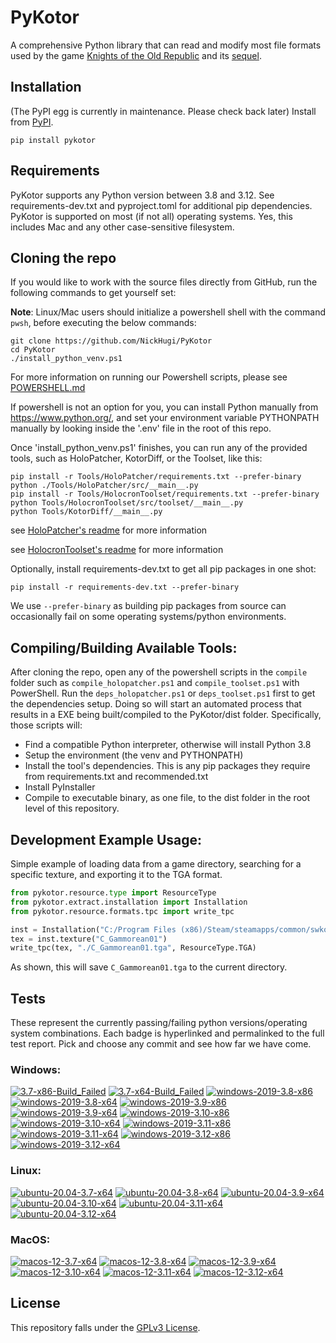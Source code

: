 
PyKotor
=======
A comprehensive Python library that can read and modify most file formats used by the game [Knights of the Old Republic](https://en.wikipedia.org/wiki/Star_Wars:_Knights_of_the_Old_Republic_(video_game)) and its [sequel](https://en.wikipedia.org/wiki/Star_Wars_Knights_of_the_Old_Republic_II:_The_Sith_Lords).

## Installation
(The PyPI egg is currently in maintenance. Please check back later) Install from [PyPI](https://pypi.org/project/PyKotor/).
```commandline
pip install pykotor
```

## Requirements
PyKotor supports any Python version between 3.8 and 3.12. See requirements-dev.txt and pyproject.toml for additional pip dependencies.
PyKotor is supported on most (if not all) operating systems. Yes, this includes Mac and any other case-sensitive filesystem.

## Cloning the repo
If you would like to work with the source files directly from GitHub, run the following commands to get yourself set:

**Note**: Linux/Mac users should initialize a powershell shell with the command `pwsh`, before executing the below commands:

```commandline
git clone https://github.com/NickHugi/PyKotor
cd PyKotor
./install_python_venv.ps1
```
For more information on running our Powershell scripts, please see [POWERSHELL.md](https://github.com/NickHugi/PyKotor/blob/master/POWERSHELL.md)

If powershell is not an option for you, you can install Python manually from https://www.python.org/, and set your environment variable PYTHONPATH manually by looking inside the '.env' file in the root of this repo.


Once 'install_python_venv.ps1' finishes, you can run any of the provided tools, such as HoloPatcher, KotorDiff, or the Toolset, like this:
```commandline
pip install -r Tools/HoloPatcher/requirements.txt --prefer-binary
python ./Tools/HoloPatcher/src/__main__.py
pip install -r Tools/HolocronToolset/requirements.txt --prefer-binary
python Tools/HolocronToolset/src/toolset/__main__.py
python Tools/KotorDiff/__main__.py
```

see [HoloPatcher's readme](https://github.com/NickHugi/PyKotor/tree/master/Tools/HoloPatcher#readme) for more information

see [HolocronToolset's readme](https://github.com/NickHugi/PyKotor/tree/master/Tools/HolocronToolset#readme) for more information

Optionally, install requirements-dev.txt to get all pip packages in one shot:
```commandline
pip install -r requirements-dev.txt --prefer-binary
```
We use `--prefer-binary` as building pip packages from source can occasionally fail on some operating systems/python environments.

## Compiling/Building Available Tools:
After cloning the repo, open any of the powershell scripts in the `compile` folder such as `compile_holopatcher.ps1` and `compile_toolset.ps1` with PowerShell. Run the `deps_holopatcher.ps1` or `deps_toolset.ps1` first to get the dependencies setup. Doing so will start an automated process that results in a EXE being built/compiled to the PyKotor/dist folder. Specifically, those scripts will:
- Find a compatible Python interpreter, otherwise will install Python 3.8
- Setup the environment (the venv and PYTHONPATH)
- Install the tool's dependencies. This is any pip packages they require from requirements.txt and recommended.txt
- Install PyInstaller
- Compile to executable binary, as one file, to the dist folder in the root level of this repository.


## Development Example Usage:
Simple example of loading data from a game directory, searching for a specific texture, and exporting it to the TGA format.
```python
from pykotor.resource.type import ResourceType
from pykotor.extract.installation import Installation
from pykotor.resource.formats.tpc import write_tpc

inst = Installation("C:/Program Files (x86)/Steam/steamapps/common/swkotor")
tex = inst.texture("C_Gammorean01")
write_tpc(tex, "./C_Gammorean01.tga", ResourceType.TGA)
```
As shown, this will save `C_Gammorean01.tga` to the current directory.

## Tests

These represent the currently passing/failing python versions/operating system combinations. Each badge is hyperlinked and permalinked to the full test report. Pick and choose any commit and see how far we have come.

### Windows:

<!-- WINDOWS-BADGES-START -->
[![3.7-x86-Build_Failed](https://img.shields.io/badge/3.7--x86_Build_Failed-lightgrey)](https://github.com/NickHugi/PyKotor/actions/runs/8126534047)
[![3.7-x64-Build_Failed](https://img.shields.io/badge/3.7--x64_Build_Failed-lightgrey)](https://github.com/NickHugi/PyKotor/actions/runs/8126534047)
[![windows-2019-3.8-x86](https://img.shields.io/badge/build-3.8--x86_Passing_631-brightgreen?style=plastic&logo=simple-icons&logoColor=%23FF5e34&label=9&labelColor=%23c71818&color=%232f991a)](https://github.com/NickHugi/PyKotor/blob/f3142493df323d8dfd9adb97805d5076f96295da/tests/results/f3142493df323d8dfd9adb97805d5076f96295da/pytest_report_windows-2019_3.8_x86/pytest_report.html)
[![windows-2019-3.8-x64](https://img.shields.io/badge/build-3.8--x64_Passing_631-brightgreen?style=plastic&logo=simple-icons&logoColor=%23FF5e34&label=9&labelColor=%23c71818&color=%232f991a)](https://github.com/NickHugi/PyKotor/blob/f3142493df323d8dfd9adb97805d5076f96295da/tests/results/f3142493df323d8dfd9adb97805d5076f96295da/pytest_report_windows-2019_3.8_x64/pytest_report.html)
[![windows-2019-3.9-x86](https://img.shields.io/badge/build-3.9--x86_Passing_631-brightgreen?style=plastic&logo=simple-icons&logoColor=%23FF5e34&label=9&labelColor=%23c71818&color=%232f991a)](https://github.com/NickHugi/PyKotor/blob/f3142493df323d8dfd9adb97805d5076f96295da/tests/results/f3142493df323d8dfd9adb97805d5076f96295da/pytest_report_windows-2019_3.9_x86/pytest_report.html)
[![windows-2019-3.9-x64](https://img.shields.io/badge/build-3.9--x64_Passing_631-brightgreen?style=plastic&logo=simple-icons&logoColor=%23FF5e34&label=9&labelColor=%23c71818&color=%232f991a)](https://github.com/NickHugi/PyKotor/blob/f3142493df323d8dfd9adb97805d5076f96295da/tests/results/f3142493df323d8dfd9adb97805d5076f96295da/pytest_report_windows-2019_3.9_x64/pytest_report.html)
[![windows-2019-3.10-x86](https://img.shields.io/badge/build-3.10--x86_Passing_631-brightgreen?style=plastic&logo=simple-icons&logoColor=%23FF5e34&label=9&labelColor=%23c71818&color=%232f991a)](https://github.com/NickHugi/PyKotor/blob/f3142493df323d8dfd9adb97805d5076f96295da/tests/results/f3142493df323d8dfd9adb97805d5076f96295da/pytest_report_windows-2019_3.10_x86/pytest_report.html)
[![windows-2019-3.10-x64](https://img.shields.io/badge/build-3.10--x64_Passing_631-brightgreen?style=plastic&logo=simple-icons&logoColor=%23FF5e34&label=9&labelColor=%23c71818&color=%232f991a)](https://github.com/NickHugi/PyKotor/blob/f3142493df323d8dfd9adb97805d5076f96295da/tests/results/f3142493df323d8dfd9adb97805d5076f96295da/pytest_report_windows-2019_3.10_x64/pytest_report.html)
[![windows-2019-3.11-x86](https://img.shields.io/badge/build-3.11--x86_Passing_631-brightgreen?style=plastic&logo=simple-icons&logoColor=%23FF5e34&label=9&labelColor=%23c71818&color=%232f991a)](https://github.com/NickHugi/PyKotor/blob/f3142493df323d8dfd9adb97805d5076f96295da/tests/results/f3142493df323d8dfd9adb97805d5076f96295da/pytest_report_windows-2019_3.11_x86/pytest_report.html)
[![windows-2019-3.11-x64](https://img.shields.io/badge/build-3.11--x64_Passing_631-brightgreen?style=plastic&logo=simple-icons&logoColor=%23FF5e34&label=9&labelColor=%23c71818&color=%232f991a)](https://github.com/NickHugi/PyKotor/blob/f3142493df323d8dfd9adb97805d5076f96295da/tests/results/f3142493df323d8dfd9adb97805d5076f96295da/pytest_report_windows-2019_3.11_x64/pytest_report.html)
[![windows-2019-3.12-x86](https://img.shields.io/badge/build-3.12--x86_Passing_631-brightgreen?style=plastic&logo=simple-icons&logoColor=%23FF5e34&label=9&labelColor=%23c71818&color=%232f991a)](https://github.com/NickHugi/PyKotor/blob/f3142493df323d8dfd9adb97805d5076f96295da/tests/results/f3142493df323d8dfd9adb97805d5076f96295da/pytest_report_windows-2019_3.12_x86/pytest_report.html)
[![windows-2019-3.12-x64](https://img.shields.io/badge/build-3.12--x64_Passing_631-brightgreen?style=plastic&logo=simple-icons&logoColor=%23FF5e34&label=9&labelColor=%23c71818&color=%232f991a)](https://github.com/NickHugi/PyKotor/blob/f3142493df323d8dfd9adb97805d5076f96295da/tests/results/f3142493df323d8dfd9adb97805d5076f96295da/pytest_report_windows-2019_3.12_x64/pytest_report.html)
<!-- WINDOWS-BADGES-END -->

### Linux:

<!-- LINUX-BADGES-START -->
[![ubuntu-20.04-3.7-x64](https://img.shields.io/badge/build-3.7--x64_Passing_0-brightgreen?style=plastic&logo=simple-icons&logoColor=%23FF5e34&label=1&labelColor=%23c71818&color=%232f991a)](https://github.com/NickHugi/PyKotor/blob/f3142493df323d8dfd9adb97805d5076f96295da/tests/results/f3142493df323d8dfd9adb97805d5076f96295da/pytest_report_ubuntu-20.04_3.7_x64/pytest_report.html)
[![ubuntu-20.04-3.8-x64](https://img.shields.io/badge/build-3.8--x64_Passing_73-brightgreen?style=plastic&logo=simple-icons&logoColor=%23FF5e34&label=44&labelColor=%23c71818&color=%232f991a)](https://github.com/NickHugi/PyKotor/blob/f3142493df323d8dfd9adb97805d5076f96295da/tests/results/f3142493df323d8dfd9adb97805d5076f96295da/pytest_report_ubuntu-20.04_3.8_x64/pytest_report.html)
[![ubuntu-20.04-3.9-x64](https://img.shields.io/badge/build-3.9--x64_Passing_73-brightgreen?style=plastic&logo=simple-icons&logoColor=%23FF5e34&label=44&labelColor=%23c71818&color=%232f991a)](https://github.com/NickHugi/PyKotor/blob/f3142493df323d8dfd9adb97805d5076f96295da/tests/results/f3142493df323d8dfd9adb97805d5076f96295da/pytest_report_ubuntu-20.04_3.9_x64/pytest_report.html)
[![ubuntu-20.04-3.10-x64](https://img.shields.io/badge/build-3.10--x64_Passing_73-brightgreen?style=plastic&logo=simple-icons&logoColor=%23FF5e34&label=44&labelColor=%23c71818&color=%232f991a)](https://github.com/NickHugi/PyKotor/blob/f3142493df323d8dfd9adb97805d5076f96295da/tests/results/f3142493df323d8dfd9adb97805d5076f96295da/pytest_report_ubuntu-20.04_3.10_x64/pytest_report.html)
[![ubuntu-20.04-3.11-x64](https://img.shields.io/badge/build-3.11--x64_Passing_73-brightgreen?style=plastic&logo=simple-icons&logoColor=%23FF5e34&label=44&labelColor=%23c71818&color=%232f991a)](https://github.com/NickHugi/PyKotor/blob/f3142493df323d8dfd9adb97805d5076f96295da/tests/results/f3142493df323d8dfd9adb97805d5076f96295da/pytest_report_ubuntu-20.04_3.11_x64/pytest_report.html)
[![ubuntu-20.04-3.12-x64](https://img.shields.io/badge/build-3.12--x64_Passing_73-brightgreen?style=plastic&logo=simple-icons&logoColor=%23FF5e34&label=44&labelColor=%23c71818&color=%232f991a)](https://github.com/NickHugi/PyKotor/blob/f3142493df323d8dfd9adb97805d5076f96295da/tests/results/f3142493df323d8dfd9adb97805d5076f96295da/pytest_report_ubuntu-20.04_3.12_x64/pytest_report.html)
<!-- LINUX-BADGES-END -->

### MacOS:

<!-- MACOS-BADGES-START -->
[![macos-12-3.7-x64](https://img.shields.io/badge/build-3.7--x64_Passing_0-brightgreen?style=plastic&logo=simple-icons&logoColor=%23FF5e34&label=1&labelColor=%23c71818&color=%232f991a)](https://github.com/NickHugi/PyKotor/blob/f3142493df323d8dfd9adb97805d5076f96295da/tests/results/f3142493df323d8dfd9adb97805d5076f96295da/pytest_report_macos-12_3.7_x64/pytest_report.html)
[![macos-12-3.8-x64](https://img.shields.io/badge/build-3.8--x64_Passing_73-brightgreen?style=plastic&logo=simple-icons&logoColor=%23FF5e34&label=44&labelColor=%23c71818&color=%232f991a)](https://github.com/NickHugi/PyKotor/blob/f3142493df323d8dfd9adb97805d5076f96295da/tests/results/f3142493df323d8dfd9adb97805d5076f96295da/pytest_report_macos-12_3.8_x64/pytest_report.html)
[![macos-12-3.9-x64](https://img.shields.io/badge/build-3.9--x64_Passing_73-brightgreen?style=plastic&logo=simple-icons&logoColor=%23FF5e34&label=44&labelColor=%23c71818&color=%232f991a)](https://github.com/NickHugi/PyKotor/blob/f3142493df323d8dfd9adb97805d5076f96295da/tests/results/f3142493df323d8dfd9adb97805d5076f96295da/pytest_report_macos-12_3.9_x64/pytest_report.html)
[![macos-12-3.10-x64](https://img.shields.io/badge/build-3.10--x64_Passing_73-brightgreen?style=plastic&logo=simple-icons&logoColor=%23FF5e34&label=44&labelColor=%23c71818&color=%232f991a)](https://github.com/NickHugi/PyKotor/blob/f3142493df323d8dfd9adb97805d5076f96295da/tests/results/f3142493df323d8dfd9adb97805d5076f96295da/pytest_report_macos-12_3.10_x64/pytest_report.html)
[![macos-12-3.11-x64](https://img.shields.io/badge/build-3.11--x64_Passing_73-brightgreen?style=plastic&logo=simple-icons&logoColor=%23FF5e34&label=44&labelColor=%23c71818&color=%232f991a)](https://github.com/NickHugi/PyKotor/blob/f3142493df323d8dfd9adb97805d5076f96295da/tests/results/f3142493df323d8dfd9adb97805d5076f96295da/pytest_report_macos-12_3.11_x64/pytest_report.html)
[![macos-12-3.12-x64](https://img.shields.io/badge/build-3.12--x64_Passing_73-brightgreen?style=plastic&logo=simple-icons&logoColor=%23FF5e34&label=44&labelColor=%23c71818&color=%232f991a)](https://github.com/NickHugi/PyKotor/blob/f3142493df323d8dfd9adb97805d5076f96295da/tests/results/f3142493df323d8dfd9adb97805d5076f96295da/pytest_report_macos-12_3.12_x64/pytest_report.html)
<!-- MACOS-BADGES-END -->

## License
This repository falls under the [GPLv3 License](https://github.com/NickHugi/PyKotor/blob/master/LICENSE).





























